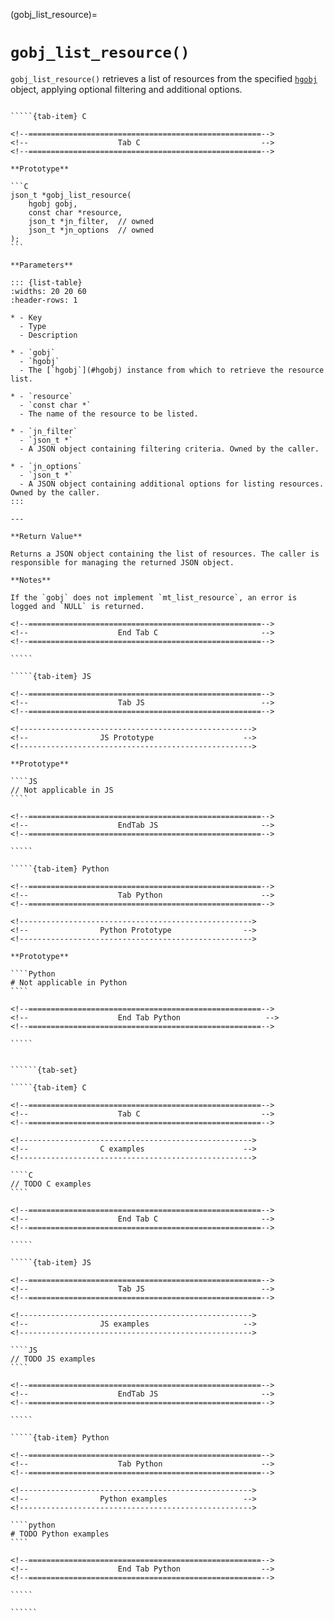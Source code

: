 <!-- ============================================================== -->
(gobj_list_resource)=
# `gobj_list_resource()`
<!-- ============================================================== -->

`gobj_list_resource()` retrieves a list of resources from the specified [`hgobj`](#hgobj) object, applying optional filtering and additional options.

<!------------------------------------------------------------>
<!--                    Prototypes                          -->
<!------------------------------------------------------------>

``````{tab-set}

`````{tab-item} C

<!--====================================================-->
<!--                    Tab C                           -->
<!--====================================================-->

**Prototype**

```C
json_t *gobj_list_resource(
    hgobj gobj,
    const char *resource,
    json_t *jn_filter,  // owned
    json_t *jn_options  // owned
);
```

**Parameters**

::: {list-table}
:widths: 20 20 60
:header-rows: 1

* - Key
  - Type
  - Description

* - `gobj`
  - `hgobj`
  - The [`hgobj`](#hgobj) instance from which to retrieve the resource list.

* - `resource`
  - `const char *`
  - The name of the resource to be listed.

* - `jn_filter`
  - `json_t *`
  - A JSON object containing filtering criteria. Owned by the caller.

* - `jn_options`
  - `json_t *`
  - A JSON object containing additional options for listing resources. Owned by the caller.
:::

---

**Return Value**

Returns a JSON object containing the list of resources. The caller is responsible for managing the returned JSON object.

**Notes**

If the `gobj` does not implement `mt_list_resource`, an error is logged and `NULL` is returned.

<!--====================================================-->
<!--                    End Tab C                       -->
<!--====================================================-->

`````

`````{tab-item} JS

<!--====================================================-->
<!--                    Tab JS                          -->
<!--====================================================-->

<!---------------------------------------------------->
<!--                JS Prototype                    -->
<!---------------------------------------------------->

**Prototype**

````JS
// Not applicable in JS
````

<!--====================================================-->
<!--                    EndTab JS                       -->
<!--====================================================-->

`````

`````{tab-item} Python

<!--====================================================-->
<!--                    Tab Python                      -->
<!--====================================================-->

<!---------------------------------------------------->
<!--                Python Prototype                -->
<!---------------------------------------------------->

**Prototype**

````Python
# Not applicable in Python
````

<!--====================================================-->
<!--                    End Tab Python                   -->
<!--====================================================-->

`````

``````

<!------------------------------------------------------------>
<!--                    Examples                            -->
<!------------------------------------------------------------>

```````{dropdown} Examples

``````{tab-set}

`````{tab-item} C

<!--====================================================-->
<!--                    Tab C                           -->
<!--====================================================-->

<!---------------------------------------------------->
<!--                C examples                      -->
<!---------------------------------------------------->

````C
// TODO C examples
````

<!--====================================================-->
<!--                    End Tab C                       -->
<!--====================================================-->

`````

`````{tab-item} JS

<!--====================================================-->
<!--                    Tab JS                          -->
<!--====================================================-->

<!---------------------------------------------------->
<!--                JS examples                     -->
<!---------------------------------------------------->

````JS
// TODO JS examples
````

<!--====================================================-->
<!--                    EndTab JS                       -->
<!--====================================================-->

`````

`````{tab-item} Python

<!--====================================================-->
<!--                    Tab Python                      -->
<!--====================================================-->

<!---------------------------------------------------->
<!--                Python examples                 -->
<!---------------------------------------------------->

````python
# TODO Python examples
````

<!--====================================================-->
<!--                    End Tab Python                  -->
<!--====================================================-->

`````

``````

```````
